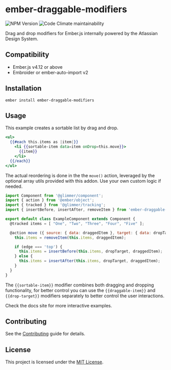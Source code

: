 # ember-draggable-modifiers

![NPM Version](https://img.shields.io/npm/v/ember-draggable-modifiers)
![Code Climate maintainability](https://img.shields.io/codeclimate/maintainability/alvarocastro/ember-draggable-modifiers)

Drag and drop modifiers for Ember.js internally powered by the Atlassian Design System.

## Compatibility

- Ember.js v4.12 or above
- Embroider or ember-auto-import v2

## Installation

```
ember install ember-draggable-modifiers
```

## Usage

This example creates a sortable list by drag and drop.

```hbs
<ul>
  {{#each this.items as |item|}}
    <li {{sortable-item data=item onDrop=this.move}}>
      {{item}}
    </li>
  {{/each}}
</ul>
```

The actual reordering is done in the the `move()` action, leveraged by the optional array utils provided with this addon. Use your own custom logic if needed.

```js
import Component from '@glimmer/component';
import { action } from '@ember/object';
import { tracked } from '@glimmer/tracking';
import { insertBefore, insertAfter, removeItem } from 'ember-draggable-modifiers/utils/array';

export default class ExampleComponent extends Component {
  @tracked items = [ "One", "Two", "Three", "Four", "Five" ];

  @action move ({ source: { data: draggedItem }, target: { data: dropTarget, edge } }) {
    this.items = removeItem(this.items, draggedItem);

    if (edge === 'top') {
      this.items = insertBefore(this.items, dropTarget, draggedItem);
    } else {
      this.items = insertAfter(this.items, dropTarget, draggedItem);
    }
  }
}
```

The `{{sortable-item}}` modifier combines both dragging and dropping functionality, for better control you can use the `{{draggable-item}}` and `{{drop-target}}` modifiers separately to better control the user interactions.

Check the docs site for more interactive examples.

## Contributing

See the [Contributing](CONTRIBUTING.md) guide for details.

## License

This project is licensed under the [MIT License](LICENSE.md).
